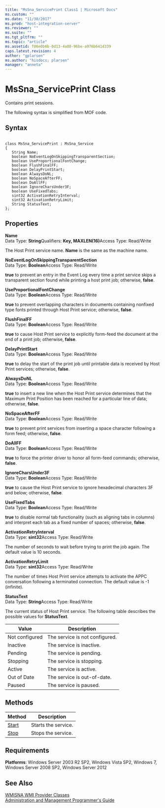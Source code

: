 ```yaml
---
title: "MsSna_ServicePrint Class1 | Microsoft Docs"
ms.custom: ""
ms.date: "11/30/2017"
ms.prod: "host-integration-server"
ms.reviewer: ""
ms.suite: ""
ms.tgt_pltfrm: ""
ms.topic: "article"
ms.assetid: f06e0b6b-0d13-4a80-96be-a976b641d339
caps.latest.revision: 4
author: "gplarsen"
ms.author: "hisdocs; plarsen"
manager: "anneta"
---
```

# MsSna_ServicePrint Class
Contains print sessions.  
  
 The following syntax is simplified from MOF code.  
  
## Syntax  
  
```  
  
class MsSna_ServicePrint : MsSna_Service  
{  
   String Name;  
   boolean NoEventLogOnSkippingTransparentSection;  
   boolean UseProportionalFontChange;  
   boolean FlushFinalFF;  
   boolean DelayPrintStart;  
   boolean AlwaysDoNL;  
   boolean NoSpaceAfterFF;  
   boolean DoAllFF;  
   boolean IgnoreCharsUnder3F;  
   boolean UseFixedTabs;  
   sint32 ActivationRetryInterval;  
   sint32 ActivationRetryLimit;  
   String StatusText;  
};  
```  
  
## Properties  
 <strong>Name</strong>  
 Data Type: <strong>String</strong>Qualifiers: <strong>Key, MAXLEN(16)</strong>Access Type: Read/Write  
  
 The Host Print service name. **Name** is the same as the machine name.  
  
 **NoEventLogOnSkippingTransparentSection**  
 Data Type: **Boolean**Access Type: Read/Write  
  
 **true** to prevent an entry in the Event Log every time a print service skips a transparent section found while printing a host print job; otherwise, **false**.  
  
 **UseProportionalFontChange**  
 Data Type: **Boolean**Access Type: Read/Write  
  
 **true** to prevent overlapping characters in documents containing nonfixed type fonts printed through Host Print service; otherwise, **false**.  
  
 **FlushFinalFF**  
 Data Type: **Boolean**Access Type: Read/Write  
  
 **true** to cause Host Print service to explicitly form-feed the document at the end of a print job; otherwise, **false**.  
  
 **DelayPrintStart**  
 Data Type: **Boolean**Access Type: Read/Write  
  
 **true** to delay the start of the print job until printable data is received by Host Print services; otherwise, **false**.  
  
 **AlwaysDoNL**  
 Data Type: **Boolean**Access Type: Read/Write  
  
 **true** to insert a new line when the Host Print service determines that the Maximum Print Position has been reached for a particular line of data; otherwise, **false**.  
  
 **NoSpaceAfterFF**  
 Data Type: **Boolean**Access Type: Read/Write  
  
 **true** to prevent print services from inserting a space character following a form feed; otherwise, **false**.  
  
 **DoAllFF**  
 Data Type: **Boolean**Access Type: Read/Write  
  
 **true** to force the printer driver to honor all form-feed commands; otherwise, **false**.  
  
 **IgnoreCharsUnder3F**  
 Data Type: **Boolean**Access Type: Read/Write  
  
 **true** to cause the Host Print service to ignore hexadecimal characters 3F and below; otherwise, **false**.  
  
 **UseFixedTabs**  
 Data Type: **Boolean**Access Type: Read/Write  
  
 **true** to disable normal tab functionality (such as aligning tabs in columns) and interpret each tab as a fixed number of spaces; otherwise, **false**.  
  
 **ActivationRetryInterval**  
 Data Type: **sint32**Access Type: Read/Write  
  
 The number of seconds to wait before trying to print the job again. The default value is 10 seconds.  
  
 **ActivationRetryLimit**  
 Data Type: **sint32**Access Type: Read/Write  
  
 The number of times Host Print service attempts to activate the APPC conversation following a terminated connection. The default value is -1 (infinite).  
  
 **StatusText**  
 Data Type: **String**Access Type: Read/Write  
  
 The current status of Host Print service. The following table describes the possible values for **StatusText**.  
  
|Value|Description|  
|-----------|-----------------|  
|Not configured|The service is not configured.|  
|Inactive|The service is inactive.|  
|Pending|The service is pending.|  
|Stopping|The service is stopping.|  
|Active|The service is active.|  
|Out of Date|The service is out-of-date.|  
|Paused|The service is paused.|  
  
## Methods  
  
|Method|Description|  
|------------|-----------------|  
|[Start](../core/mssna-serviceprint-start-method1.md)|Starts the service.|  
|[Stop](../core/mssna-serviceprint-stop-method1.md)|Stops the service.|  
  
## Requirements  
 **Platforms**: Windows Server 2003 R2 SP2, Windows Vista SP2, Windows 7, Windows Server 2008 SP2, Windows Server 2012  
  
## See Also  
 [WMISNA WMI Provider Classes](../core/wmisna-wmi-provider-classes2.md)   
 [Administration and Management Programmer's Guide](./administration-and-management-programmer-s-guide2.md)